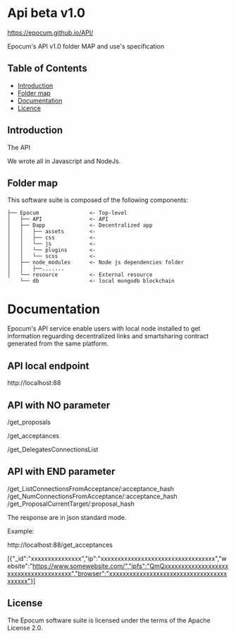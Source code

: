 # Api beta v1.0

https://epocum.github.io/API/

Epocum's API v1.0 folder MAP and use's specification

## Table of Contents

*   [Introduction](#introduction)
*   [Folder map](#folder-map)
*   [Documentation](#documentation)
*   [Licence](#license)

## Introduction

The API 

We wrote all in Javascript and NodeJs.

## Folder map

This software suite is composed of the following components:

```
├── Epocum                <- Top-level
│   ├── API               <- API
│   ├── Dapp              <- Decentralized app
│   │   ├── assets        <- 
│   │   ├── css           <-
│   │   └── js        	  <-
│   │   └── plugins       <-
│   │   └── scss          <-
│   ├── node_modules      <- Node js dependencies folder
│   │   ├──.......
│   └── resource          <- External resource
    └── db                <- local mongodb blockchain
```
# Documentation

Epocum's API service enable users with local node installed to get information reguarding decentralized links and smartsharing contract generated from the same platform.

## API local endpoint

http://localhost:88

## API with NO parameter

/get_proposals
	
/get_acceptances

/get_DelegatesConnectionsList

## API with END parameter

/get_ListConnectionsFromAcceptance/:acceptance_hash
/get_NumConnectionsFromAcceptance/:acceptance_hash
/get_ProposalCurrentTarget/:proposal_hash

The response are in json standard mode.

Example:

http://localhost:88/get_acceptances

[{"_id":"xxxxxxxxxxxxxxx","ip":"xxxxxxxxxxxxxxxxxxxxxxxxxxxxxxxxxx","website":"https://www.somewebsite.com/","ipfs":"QmQxxxxxxxxxxxxxxxxxxxxxxxxxxxxxxxxxxxxxx","browser":"xxxxxxxxxxxxxxxxxxxxxxxxxxxxxxxxxxxxxxxxx"}]

## License

The Epocum software suite is licensed under the terms of the Apache License 2.0.
